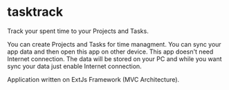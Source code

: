 tasktrack
=========

Track your spent time to your Projects and Tasks.

You can create Projects and Tasks for time managment.
You can sync your app data and then open this app on
other device. This app doesn't need Internet connection.
The data will be stored on your PC and while you want
sync your data just enable Internet connection.

Application written on ExtJs Framework (MVC Architecture).